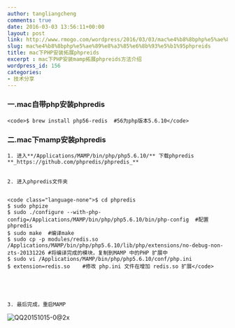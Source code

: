 ```yaml
---
author: tangliangcheng
comments: true
date: 2016-03-03 13:56:11+00:00
layout: post
link: http://www.rmogo.com/wordpress/2016/03/03/mac%e4%b8%8bphp%e5%ae%89%e8%a3%85%e6%8b%93%e5%b1%95phpreids/
slug: mac%e4%b8%8bphp%e5%ae%89%e8%a3%85%e6%8b%93%e5%b1%95phpreids
title: mac下PHP安装拓展phpreids
excerpt : mac下PHP安装mamp拓展phpreids方法介绍
wordpress_id: 156
categories:
- 技术分享
---
```


### 一.mac自带php安装phpredis



    
    <code>$ brew install php56-redis  #56为php版本5.6.10</code>




### 二.mac下mamp安装phpredis






	
    1. 进入**/Applications/MAMP/bin/php/php5.6.10/** 下载phpredis **_https://github.com/phpredis/phpredis_**

	
    2. 进入phpredis文件夹

    
    <code class="language-none">$ cd phpredis
    $ sudo phpize
    $ sudo ./configure --with-php-config=/Applications/MAMP/bin/php/php5.6.10/bin/php-config  #配置phpredis
    $ sudo make  #编译make
    $ sudo cp -p modules/redis.so /Applications/MAMP/bin/php/php5.6.10/lib/php/extensions/no-debug-non-zts-20131226 #将编译完成的模块，复制到MAMP 中的PHP 扩展中
    $ sudo vi /Applications/MAMP/bin/php/php5.6.10/conf/php.ini
    $ extension=redis.so    #修改 php.ini 文件在增加 redis.so 扩展</code>




	
    3. 最后完成，重启MAMP



![QQ20151015-0@2x](http://115.28.108.2/wordpress/wp-content/uploads/2016/03/QQ20151015-0@2x.jpg)
